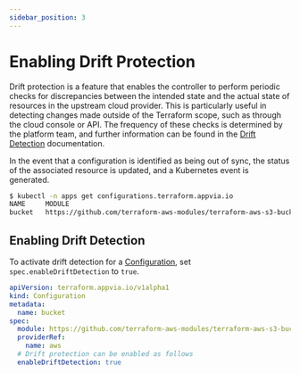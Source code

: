 ```yaml
---
sidebar_position: 3
---
```


# Enabling Drift Protection

Drift protection is a feature that enables the controller to perform periodic checks for discrepancies between the intended state and the actual state of resources in the upstream cloud provider. This is particularly useful in detecting changes made outside of the Terraform scope, such as through the cloud console or API. The frequency of these checks is determined by the platform team, and further information can be found in the [Drift Detection](docs/terranetes-controller/admin/drift.md) documentation.

In the event that a configuration is identified as being out of sync, the status of the associated resource is updated, and a Kubernetes event is generated.

```bash
$ kubectl -n apps get configurations.terraform.appvia.io
NAME     MODULE                                                                            SECRET   ESTIMATED     SYNCHRONIZED   AGE
bucket   https://github.com/terraform-aws-modules/terraform-aws-s3-bucket.git?ref=v3.1.0   test     Not Enabled   OutOfSync      3m5s
```

## Enabling Drift Detection

To activate drift detection for a [Configuration](docs/terranetes-controller/reference/configurations.terraform.appvia.io.md), set `spec.enableDriftDetection` to `true`.

```yaml
apiVersion: terraform.appvia.io/v1alpha1
kind: Configuration
metadata:
  name: bucket
spec:
  module: https://github.com/terraform-aws-modules/terraform-aws-s3-bucket.git?ref=v3.1.0
  providerRef:
    name: aws
  # Drift protection can be enabled as follows
  enableDriftDetection: true
```
